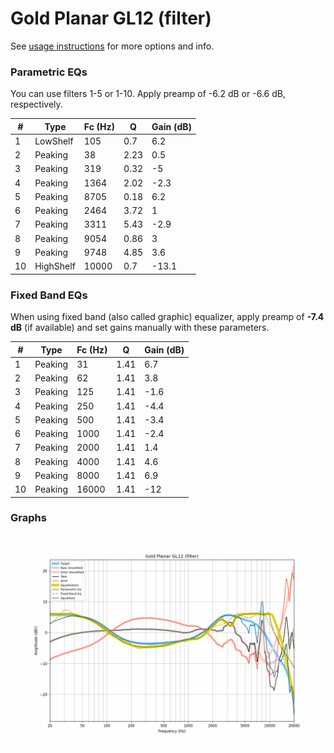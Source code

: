 # Gold Planar GL12 (filter)
See [usage instructions](https://github.com/jaakkopasanen/AutoEq#usage) for more options and info.

### Parametric EQs
You can use filters 1-5 or 1-10. Apply preamp of -6.2 dB or -6.6 dB, respectively.

|   # | Type      |   Fc (Hz) |    Q |   Gain (dB) |
|-----|-----------|-----------|------|-------------|
|   1 | LowShelf  |       105 | 0.7  |         6.2 |
|   2 | Peaking   |        38 | 2.23 |         0.5 |
|   3 | Peaking   |       319 | 0.32 |        -5   |
|   4 | Peaking   |      1364 | 2.02 |        -2.3 |
|   5 | Peaking   |      8705 | 0.18 |         6.2 |
|   6 | Peaking   |      2464 | 3.72 |         1   |
|   7 | Peaking   |      3311 | 5.43 |        -2.9 |
|   8 | Peaking   |      9054 | 0.86 |         3   |
|   9 | Peaking   |      9748 | 4.85 |         3.6 |
|  10 | HighShelf |     10000 | 0.7  |       -13.1 |

### Fixed Band EQs
When using fixed band (also called graphic) equalizer, apply preamp of **-7.4 dB** (if available) and set gains manually with these parameters.

|   # | Type    |   Fc (Hz) |    Q |   Gain (dB) |
|-----|---------|-----------|------|-------------|
|   1 | Peaking |        31 | 1.41 |         6.7 |
|   2 | Peaking |        62 | 1.41 |         3.8 |
|   3 | Peaking |       125 | 1.41 |        -1.6 |
|   4 | Peaking |       250 | 1.41 |        -4.4 |
|   5 | Peaking |       500 | 1.41 |        -3.4 |
|   6 | Peaking |      1000 | 1.41 |        -2.4 |
|   7 | Peaking |      2000 | 1.41 |         1.4 |
|   8 | Peaking |      4000 | 1.41 |         4.6 |
|   9 | Peaking |      8000 | 1.41 |         6.9 |
|  10 | Peaking |     16000 | 1.41 |       -12   |

### Graphs
![](./Gold%20Planar%20GL12%20(filter).png)
